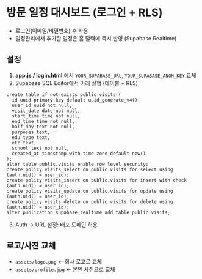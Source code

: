 # 방문 일정 대시보드 (로그인 + RLS)
- 로그인(이메일/비밀번호) 후 사용
- 일정관리에서 추가한 일정은 홈 달력에 즉시 반영 (Supabase Realtime)

## 설정
1) **app.js / login.html** 에서 `YOUR_SUPABASE_URL`, `YOUR_SUPABASE_ANON_KEY` 교체
2) Supabase SQL Editor에서 아래 실행 (테이블 + RLS)
```
create table if not exists public.visits (
  id uuid primary key default uuid_generate_v4(),
  user_id uuid not null,
  visit_date date not null,
  start_time time not null,
  end_time time not null,
  half_day text not null,
  purposes text,
  edu_type text,
  etc text,
  school text not null,
  created_at timestamp with time zone default now()
);
alter table public.visits enable row level security;
create policy visits_select on public.visits for select using (auth.uid() = user_id);
create policy visits_insert on public.visits for insert with check (auth.uid() = user_id);
create policy visits_update on public.visits for update using (auth.uid() = user_id);
create policy visits_delete on public.visits for delete using (auth.uid() = user_id);
alter publication supabase_realtime add table public.visits;
```
3) Auth → URL 설정: 배포 도메인 허용

## 로고/사진 교체
- `assets/logo.png` ← 회사 로고로 교체
- `assets/profile.jpg` ← 본인 사진으로 교체
